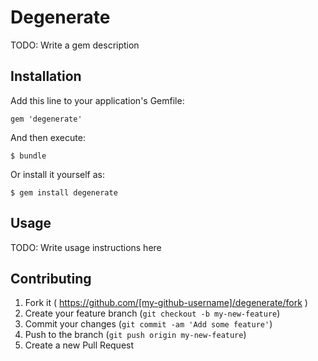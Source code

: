 # Degenerate

TODO: Write a gem description

## Installation

Add this line to your application's Gemfile:

    gem 'degenerate'

And then execute:

    $ bundle

Or install it yourself as:

    $ gem install degenerate

## Usage

TODO: Write usage instructions here

## Contributing

1. Fork it ( https://github.com/[my-github-username]/degenerate/fork )
2. Create your feature branch (`git checkout -b my-new-feature`)
3. Commit your changes (`git commit -am 'Add some feature'`)
4. Push to the branch (`git push origin my-new-feature`)
5. Create a new Pull Request
